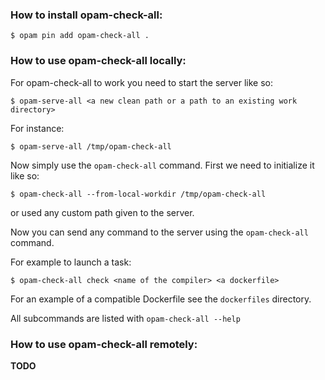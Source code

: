 ### How to install opam-check-all:

```
$ opam pin add opam-check-all .
```

### How to use opam-check-all locally:

For opam-check-all to work you need to start the server like so:
```
$ opam-serve-all <a new clean path or a path to an existing work directory>
```
For instance:
```
$ opam-serve-all /tmp/opam-check-all
```

Now simply use the `opam-check-all` command. First we need to initialize it like so:
```
$ opam-check-all --from-local-workdir /tmp/opam-check-all
```
or used any custom path given to the server.

Now you can send any command to the server using the `opam-check-all` command.

For example to launch a task:
```
$ opam-check-all check <name of the compiler> <a dockerfile>
```

For an example of a compatible Dockerfile see the `dockerfiles` directory.

All subcommands are listed with `opam-check-all --help`

### How to use opam-check-all remotely:

**TODO**
